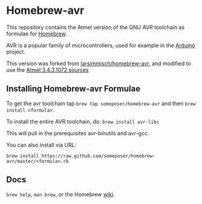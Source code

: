 Homebrew-avr
============
This repository contains the Atmel version of the GNU AVR toolchain as formulae for [Homebrew](https://github.com/mxcl/homebrew).

AVR is a popular family of microcontrollers, used for example in the [Arduino](http://arduino.cc) project.

This version was forked from [larsimmisch/homebrew-avr](https://github.com/larsimmisch/homebrew-avr), and modified to use the [Atmel 3.4.3.1072 sources](http://distribute.atmel.no/tools/opensource/Atmel-AVR-GNU-Toolchain/3.4.3/)

Installing Homebrew-avr Formulae
--------------------------------
To get the avr toolchain tap `brew tap someposer/homebrew-avr` and then
`brew install <formula>`.

To install the entire AVR toolchain, do:
`brew install avr-libc`

This will pull in the prerequisites avr-binutils and avr-gcc.

You can also install via URL:

```
brew install https://raw.github.com/someposer/homebrew-avr/master/<formula>.rb
```

Docs
----
`brew help`, `man brew`, or the Homebrew [wiki][].

[wiki]:http://wiki.github.com/mxcl/homebrew
[homebrew-dupes]:https://github.com/Homebrew/homebrew-dupes
[homebrew-versions]:https://github.com/Homebrew/homebrew-versions
